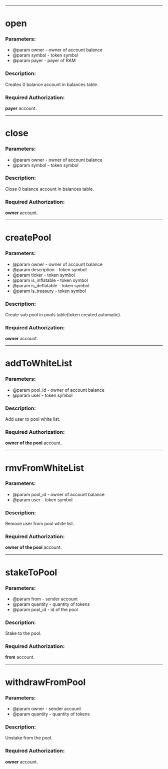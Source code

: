 ***

# open

### Parameters:
* @param owner - owner of account balance    
* @param symbol - token symbol
* @param payer - payer of RAM       

### Description:

Creates 0 balance account in balances table.

### Required Authorization:

**payer** account.

***

# close

### Parameters:

* @param owner - owner of account balance    
* @param symbol - token symbol

### Description:

Close 0 balance account in balances table.

### Required Authorization:

**owner** account.

***

# createPool

### Parameters:

* @param owner - owner of account balance    
* @param description - token symbol
* @param ticker - token symbol
* @param is_inflatable - token symbol
* @param is_deflatable - token symbol
* @param is_treasury - token symbol

### Description:

Create sub pool in pools table(token created automatic).

### Required Authorization:

**owner** account.

***

# addToWhiteList

### Parameters:

* @param pool_id - owner of account balance    
* @param user - token symbol

### Description:

Add user to pool white list.

### Required Authorization:

**owner of the pool** account.

***

# rmvFromWhiteList

### Parameters:

* @param pool_id - owner of account balance    
* @param user - token symbol

### Description:

Remove user from pool white list.

### Required Authorization:

**owner of the pool** account.

***

# stakeToPool

### Parameters:

* @param from - sender account
* @param quantity - quantity of tokens
* @param pool_id - id of the pool

### Description:

Stake to the pool.

### Required Authorization:

**from** account.

***

# withdrawFromPool

### Parameters:

* @param owner - sender account
* @param quantity - quantity of tokens

### Description:

Unstake from the pool.

### Required Authorization:

**owner** account.